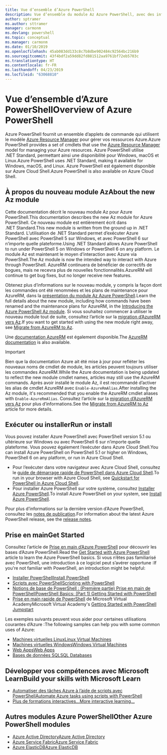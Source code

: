 ```yaml
---
title: Vue d’ensemble d’Azure PowerShell
description: Vue d’ensemble du module Az Azure PowerShell, avec des informations sur l’installation et la prise en main.
author: sptramer
ms.author: sttramer
manager: carmonm
ms.devlang: powershell
ms.topic: conceptual
ms.manager: carmonm
ms.date: 01/10/2019
ms.openlocfilehash: 45ab083dd133c8c7b8dbe902484c92564bc216b9
ms.sourcegitcommit: 43f4bdf2a59dd82fd881512aa9761bf72eb5703c
ms.translationtype: HT
ms.contentlocale: fr-FR
ms.lasthandoff: 04/23/2019
ms.locfileid: "63068810"
---
```

# <a name="overview-of-azure-powershell"></a><span data-ttu-id="e07d4-103">Vue d’ensemble d’Azure PowerShell</span><span class="sxs-lookup"><span data-stu-id="e07d4-103">Overview of Azure PowerShell</span></span>

<span data-ttu-id="e07d4-104">Azure PowerShell fournit un ensemble d’applets de commande qui utilisent le modèle [Azure Resource Manager](/azure/azure-resource-manager/resource-group-overview) pour gérer vos ressources Azure.</span><span class="sxs-lookup"><span data-stu-id="e07d4-104">Azure PowerShell provides a set of cmdlets that use the [Azure Resource Manager](/azure/azure-resource-manager/resource-group-overview) model for managing your Azure resources.</span></span> <span data-ttu-id="e07d4-105">Azure PowerShell utilise .NET Standard, permettant ainsi une disponibilité pour Windows, macOS et Linux.</span><span class="sxs-lookup"><span data-stu-id="e07d4-105">Azure PowerShell uses .NET Standard, making it available for Windows, macOS, and Linux.</span></span>
<span data-ttu-id="e07d4-106">Azure PowerShell est également disponible sur Azure Cloud Shell.</span><span class="sxs-lookup"><span data-stu-id="e07d4-106">Azure PowerShell is also available on Azure Cloud Shell.</span></span>

## <a name="about-the-new-az-module"></a><span data-ttu-id="e07d4-107">À propos du nouveau module Az</span><span class="sxs-lookup"><span data-stu-id="e07d4-107">About the new Az module</span></span>

<span data-ttu-id="e07d4-108">Cette documentation décrit le nouveau module Az pour Azure PowerShell.</span><span class="sxs-lookup"><span data-stu-id="e07d4-108">This documentation describes the new Az module for Azure PowerShell.</span></span> <span data-ttu-id="e07d4-109">Ce nouveau module est entièrement écrit dans .NET Standard.</span><span class="sxs-lookup"><span data-stu-id="e07d4-109">This new module is written from the ground up in .NET Standard.</span></span> <span data-ttu-id="e07d4-110">L’utilisation de .NET Standard permet d’exécuter Azure PowerShell avec PowerShell 5 sur Windows, et avec PowerShell 6 sur n’importe quelle plateforme.</span><span class="sxs-lookup"><span data-stu-id="e07d4-110">Using .NET Standard allows Azure PowerShell to run under PowerShell 5 on Windows or PowerShell 6 on any platform.</span></span> <span data-ttu-id="e07d4-111">Le module Az est maintenant le moyen d’interaction avec Azure via PowerShell.</span><span class="sxs-lookup"><span data-stu-id="e07d4-111">The Az module is now the intended way to interact with Azure through PowerShell.</span></span>
<span data-ttu-id="e07d4-112">AzureRM continuera de bénéficier de correctifs de bogues, mais ne recevra plus de nouvelles fonctionnalités.</span><span class="sxs-lookup"><span data-stu-id="e07d4-112">AzureRM will continue to get bug fixes, but no longer receive new features.</span></span>

<span data-ttu-id="e07d4-113">Obtenez plus d’informations sur le nouveau module, y compris la façon dont les commandes ont été renommées et les plans de maintenance pour AzureRM, dans la [présentation du module Az Azure PowerShell](new-azureps-module-az.md).</span><span class="sxs-lookup"><span data-stu-id="e07d4-113">Learn the full details about the new module, including how commands have been renamed and the maintenance plans for AzureRM, in the [Introducing the Azure PowerShell Az module](new-azureps-module-az.md).</span></span> <span data-ttu-id="e07d4-114">Si vous souhaitez commencer à utiliser le nouveau module tout de suite, consultez l’article sur la [migration d’AzureRM vers Az](migrate-from-azurerm-to-az.md).</span><span class="sxs-lookup"><span data-stu-id="e07d4-114">If you want to get started with using the new module right away, see [Migrate from AzureRM to Az](migrate-from-azurerm-to-az.md).</span></span>

<span data-ttu-id="e07d4-115">Une [documentation AzureRM](/powershell/azure/azurerm) est également disponible.</span><span class="sxs-lookup"><span data-stu-id="e07d4-115">The [AzureRM documentation](/powershell/azure/azurerm) is also available.</span></span>

> [!IMPORTANT]
>
> <span data-ttu-id="e07d4-116">Bien que la documentation Azure ait été mise à jour pour refléter les nouveaux noms de cmdlet de module, les articles peuvent toujours utiliser les commandes AzureRM.</span><span class="sxs-lookup"><span data-stu-id="e07d4-116">While the Azure documentation is being updated to reflect the new module cmdlet names, articles may still use the AzureRM commands.</span></span> <span data-ttu-id="e07d4-117">Après avoir installé le module Az, il est recommandé d’activer les alias de cmdlet AzureRM avec `Enable-AzureRmAlias`.</span><span class="sxs-lookup"><span data-stu-id="e07d4-117">After installing the Az module, it's recommended that you enable the AzureRM cmdlet aliases with `Enable-AzureRmAlias`.</span></span> <span data-ttu-id="e07d4-118">Consultez l’article sur la [migration d’AzureRM vers Az](migrate-from-azurerm-to-az.md) pour plus d’informations.</span><span class="sxs-lookup"><span data-stu-id="e07d4-118">See the [Migrate from AzureRM to Az](migrate-from-azurerm-to-az.md) article for more details.</span></span>

## <a name="run-or-install"></a><span data-ttu-id="e07d4-119">Exécuter ou installer</span><span class="sxs-lookup"><span data-stu-id="e07d4-119">Run or install</span></span>

<span data-ttu-id="e07d4-120">Vous pouvez installer Azure PowerShell avec PowerShell version 5.1 ou ultérieure sur Windows ou avec PowerShell 6 sur n’importe quelle plateforme. Vous pouvez également l’exécuter dans Azure Cloud Shell.</span><span class="sxs-lookup"><span data-stu-id="e07d4-120">You can install Azure PowerShell on PowerShell 5.1 or higher on Windows, PowerShell 6 on any platform, or run in Azure Cloud Shell.</span></span>

* <span data-ttu-id="e07d4-121">Pour l’exécuter dans votre navigateur avec Azure Cloud Shell, consultez le [guide de démarrage rapide de PowerShell dans Azure Cloud Shell](/azure/cloud-shell/quickstart-powershell).</span><span class="sxs-lookup"><span data-stu-id="e07d4-121">To run in your browser with Azure Cloud Shell, see [Quickstart for PowerShell in Azure Cloud Shell](/azure/cloud-shell/quickstart-powershell).</span></span>
* <span data-ttu-id="e07d4-122">Pour installer Azure PowerShell sur votre système, consultez [Installer Azure PowerShell](install-az-ps.md).</span><span class="sxs-lookup"><span data-stu-id="e07d4-122">To install Azure PowerShell on your system, see [Install Azure PowerShell](install-az-ps.md).</span></span>

<span data-ttu-id="e07d4-123">Pour plus d’informations sur la dernière version d’Azure PowerShell, consultez les [notes de publication](release-notes-azureps.md).</span><span class="sxs-lookup"><span data-stu-id="e07d4-123">For information about the latest Azure PowerShell release, see the [release notes](release-notes-azureps.md).</span></span>

## <a name="get-started"></a><span data-ttu-id="e07d4-124">Prise en main</span><span class="sxs-lookup"><span data-stu-id="e07d4-124">Get Started</span></span>

<span data-ttu-id="e07d4-125">Consultez l’article de [Prise en main d’Azure PowerShell](get-started-azureps.md) pour découvrir les bases d’Azure PowerShell.</span><span class="sxs-lookup"><span data-stu-id="e07d4-125">Read the [Get Started with Azure PowerShell](get-started-azureps.md) article to learn the Azure PowerShell basics.</span></span> <span data-ttu-id="e07d4-126">Si vous n’êtes pas familiarisé avec PowerShell, une introduction à ce logiciel peut s’avérer opportune :</span><span class="sxs-lookup"><span data-stu-id="e07d4-126">If you're not familiar with PowerShell, an introduction might be helpful:</span></span>

* [<span data-ttu-id="e07d4-127">Installer PowerShell</span><span class="sxs-lookup"><span data-stu-id="e07d4-127">Install PowerShell</span></span>](/powershell/scripting/install/installing-powershell)
* [<span data-ttu-id="e07d4-128">Scripts avec PowerShell</span><span class="sxs-lookup"><span data-stu-id="e07d4-128">Scripting with PowerShell</span></span>](/powershell/scripting/powershell-scripting)
* [<span data-ttu-id="e07d4-129">Notions de base de PowerShell : (Première partie) Prise en main de PowerShell</span><span class="sxs-lookup"><span data-stu-id="e07d4-129">PowerShell Basics: (Part 1) Getting Started with PowerShell</span></span>](https://channel9.msdn.com/Blogs/Taste-of-Premier/PowerShellBasicsPart1)
* <span data-ttu-id="e07d4-130">[Prise en main rapide de PowerShell](https://mva.microsoft.com/liveevents/powershell-jumpstart) de Microsoft Virtual Academy</span><span class="sxs-lookup"><span data-stu-id="e07d4-130">Microsoft Virtual Academy's [Getting Started with PowerShell Jumpstart](https://mva.microsoft.com/liveevents/powershell-jumpstart)</span></span>

<span data-ttu-id="e07d4-131">Les exemples suivants peuvent vous aider pour certaines utilisations courantes d’Azure :</span><span class="sxs-lookup"><span data-stu-id="e07d4-131">The following samples can help you with some common uses of Azure:</span></span>

* [<span data-ttu-id="e07d4-132">Machines virtuelles Linux</span><span class="sxs-lookup"><span data-stu-id="e07d4-132">Linux Virtual Machines</span></span>](/azure/virtual-machines/virtual-machines-linux-powershell-samples?toc=/powershell/azure/toc.json)
* [<span data-ttu-id="e07d4-133">Machines virtuelles Windows</span><span class="sxs-lookup"><span data-stu-id="e07d4-133">Windows Virtual Machines</span></span>](/azure/virtual-machines/virtual-machines-windows-powershell-samples?toc=/powershell/azure/toc.json)
* [<span data-ttu-id="e07d4-134">Web Apps</span><span class="sxs-lookup"><span data-stu-id="e07d4-134">Web Apps</span></span>](/azure/app-service-web/app-service-powershell-samples?toc=/powershell/azure/toc.json)
* [<span data-ttu-id="e07d4-135">Bases de données SQL</span><span class="sxs-lookup"><span data-stu-id="e07d4-135">SQL Databases</span></span>](/azure/sql-database/sql-database-powershell-samples?toc=/powershell/azure/toc.json)

## <a name="build-your-skills-with-microsoft-learn"></a><span data-ttu-id="e07d4-136">Développer vos compétences avec Microsoft Learn</span><span class="sxs-lookup"><span data-stu-id="e07d4-136">Build your skills with Microsoft Learn</span></span>

- [<span data-ttu-id="e07d4-137">Automatiser des tâches Azure à l’aide de scripts avec PowerShell</span><span class="sxs-lookup"><span data-stu-id="e07d4-137">Automate Azure tasks using scripts with PowerShell</span></span>](/learn/modules/automate-azure-tasks-with-powershell/)
- [<span data-ttu-id="e07d4-138">Plus de formations interactives...</span><span class="sxs-lookup"><span data-stu-id="e07d4-138">More interactive learning...</span></span>](/learn/browse/?term=powershell)

## <a name="other-azure-powershell-modules"></a><span data-ttu-id="e07d4-139">Autres modules Azure PowerShell</span><span class="sxs-lookup"><span data-stu-id="e07d4-139">Other Azure PowerShell modules</span></span>

* [<span data-ttu-id="e07d4-140">Azure Active Directory</span><span class="sxs-lookup"><span data-stu-id="e07d4-140">Azure Active Directory</span></span>](/powershell/azure/active-directory/)
* [<span data-ttu-id="e07d4-141">Azure Service Fabric</span><span class="sxs-lookup"><span data-stu-id="e07d4-141">Azure Service Fabric</span></span>](/powershell/azure/service-fabric/)
* [<span data-ttu-id="e07d4-142">Azure ElasticDB</span><span class="sxs-lookup"><span data-stu-id="e07d4-142">Azure ElasticDB</span></span>](/powershell/azure/elasticdbjobs/)
